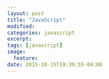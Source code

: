 ```yaml
---
layout: post
title: "JavaScript"
modified:
categories: javascript
excerpt:
tags: [javascript]
image:
  feature:
date: 2015-10-15T19:39:55-04:00
---
```


